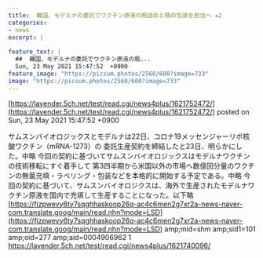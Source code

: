```yaml
---
title:  韓国、モデルナの委託でワクチン原液の瓶詰めと瓶の包装を担当へ ★2  
categories:
- news
excerpt: |
  
feature_text: |
  ##  韓国、モデルナの委託でワクチン原液の瓶...
  Sun, 23 May 2021 15:47:52  +0900
feature_image: "https://picsum.photos/2560/600?image=733"
image: "https://picsum.photos/2560/600?image=733"
---
```


[https://lavender.5ch.net/test/read.cgi/news4plus/1621752472/](https://lavender.5ch.net/test/read.cgi/news4plus/1621752472/)
posted on Sun, 23 May 2021 15:47:52  +0900

<!--more-->

サムスンバイオロジックスとモデルナは22日、コロナ19メッセンジャーリボ核酸ワクチン（mRNA-1273）の 委託生産契約を締結したと23日、明らかにした。中略 今回の契約に基づいてサムスンバイオロジックスはモデルナワクチンの技術移転にすぐ着手して 第3四半期から米国以外の市場へ数億回分量のワクチンの無菌充填・ラベリング・包装などを本格的に開始する予定である。中略 今回の契約に基づいて、サムスンバイオロジクスは、海外で生産されたモデルナワクチン原液を国内で充填して生産することになった。以下略 [https://fizpwevy6ty7sqghhaskoop26q-ac4c6men2g7xr2a-news-naver-com.translate.goog/main/read.nhn?mode=LSD](https://fizpwevy6ty7sqghhaskoop26q-ac4c6men2g7xr2a-news-naver-com.translate.goog/main/read.nhn?mode=LSD) amp;mid=shm amp;sid1=101 amp;oid=277 amp;aid=0004906962 1 https://lavender.5ch.net/test/read.cgi/news4plus/1621740096/
